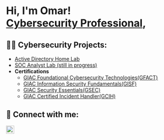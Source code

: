 <h1>Hi, I'm Omar! <br/><a <a href="https://www.linkedin.com/in/omarvardi/">Cybersecurity Professional</a>,

<h2>👨‍💻 Cybersecurity Projects:</h2>

  - [Active Directory Home Lab](https://github.com/amay0mar/ADlab.git)
  - [SOC Analyst Lab (still in progress)](https://github.com/amay0mar/HackingActiveDirectory.git)
- <b>Certifications</b>
  - [GIAC Foundational Cybersecurity Technologies(GFACT)](https://www.credly.com/badges/f4c2c227-f418-4bf7-b063-2f7aca844abc)
  - [GIAC Information Security Fundamentals(GISF)](https://www.credly.com/badges/217bc267-5ee9-4813-83b9-6ed65c2287b7)
  - [GIAC Security Essentials(GSEC)](https://www.credly.com/badges/9359c09f-b5e8-4c9a-8930-a5b30083d805)
  - [GIAC Certified Incident Handler(GCIH)](https://www.credly.com/badges/7cc3c238-fadf-409b-a8a5-b3c21a70c5bc)

<h2> 🤳 Connect with me:</h2>


[<img align="left" alt="JoshMadakor | LinkedIn" width="22px" src="https://cdn.jsdelivr.net/npm/simple-icons@v3/icons/linkedin.svg" />][linkedin]



[linkedin]: https://www.linkedin.com/in/omarvardi/

<!--
**amay0mar/amay0mar** is a ✨ _special_ ✨ repository because its `README.md` (this file) appears on your GitHub profile.

Here are some ideas to get you started:
[youtube]: https://www.youtube.com/c/joshmadakor
[<img align="left" alt="JoshMadakor | YouTube" width="22px" src="https://cdn.jsdelivr.net/npm/simple-icons@v3/icons/youtube.svg" />][youtube]

- 🔭 I’m currently working on ...
- 🌱 I’m currently learning ...
- 👯 I’m looking to collaborate on ...
- 🤔 I’m looking for help with ...
- 💬 Ask me about ...
- 📫 How to reach me: ...
- 😄 Pronouns: ...
- ⚡ Fun fact: ...
-->
